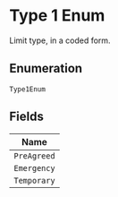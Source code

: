 
# Type 1 Enum

Limit type, in a coded form.

## Enumeration

`Type1Enum`

## Fields

| Name |
|  --- |
| `PreAgreed` |
| `Emergency` |
| `Temporary` |

